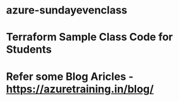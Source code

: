 # azure-sundayevenclass
# Terraform Sample Class Code for Students 
# Refer some Blog Aricles - https://azuretraining.in/blog/
